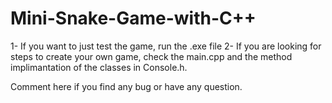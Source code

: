# Mini-Snake-Game-with-C++

1- If you want to just test the game, run the .exe file
2- If you are looking for steps to create your own game, check the main.cpp and the method implimantation of the classes in Console.h.

Comment here if you find any bug or have any question.
